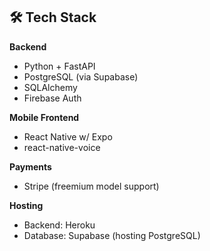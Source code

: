 ## 🛠 Tech Stack

**Backend**
- Python + FastAPI
- PostgreSQL (via Supabase)
- SQLAlchemy
- Firebase Auth

**Mobile Frontend**
- React Native w/ Expo
- react-native-voice

**Payments**
- Stripe (freemium model support)

**Hosting**
- Backend: Heroku
- Database: Supabase (hosting PostgreSQL)
